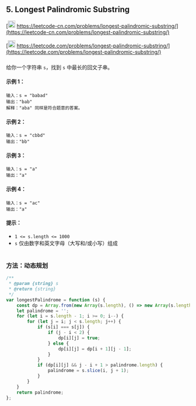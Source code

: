 ## 5. Longest Palindromic Substring

[<img src="https://static.leetcode-cn.com/cn-mono-assets/production/assets/logo-dark-cn.c42314a8.svg" height="20" /> https://leetcode-cn.com/problems/longest-palindromic-substring/](https://leetcode-cn.com/problems/longest-palindromic-substring/)

[<img src="https://assets.leetcode.com/static_assets/public/webpack_bundles/images/logo-dark.e99485d9b.svg" height="20"/> https://leetcode.com/problems/longest-palindromic-substring/](https://leetcode.com/problems/longest-palindromic-substring/)

###

给你一个字符串 `s`，找到 `s` 中最长的回文子串。

#### 示例 1：

```
输入：s = "babad"
输出："bab"
解释："aba" 同样是符合题意的答案。
```

#### 示例 2：

```
输入：s = "cbbd"
输出："bb"
```

#### 示例 3：

```
输入：s = "a"
输出："a"
```

#### 示例 4：

```
输入：s = "ac"
输出："a"
```

#### 提示：

-   `1 <= s.length <= 1000`
-   `s` 仅由数字和英文字母（大写和/或小写）组成

#

### 方法：动态规划

```js
/**
 * @param {string} s
 * @return {string}
 */
var longestPalindrome = function (s) {
    const dp = Array.from(new Array(s.length), () => new Array(s.length).fill(false));
    let palindrome = '';
    for (let i = s.length - 1; i >= 0; i--) {
        for (let j = i; j < s.length; j++) {
            if (s[i] === s[j]) {
                if (j - i < 2) {
                    dp[i][j] = true;
                } else {
                    dp[i][j] = dp[i + 1][j - 1];
                }
            }
            if (dp[i][j] && j - i + 1 > palindrome.length) {
                palindrome = s.slice(i, j + 1);
            }
        }
    }
    return palindrome;
};
```
